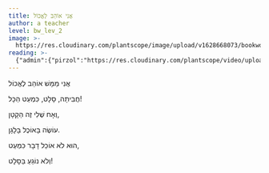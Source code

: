 ```yaml
---
title: אֲנִי אוֹהֵב לֶאֱכוֹל
author: a teacher
level: bw_lev_2
image: >-
  https://res.cloudinary.com/plantscope/image/upload/v1628668073/bookworm_webapp/illustrations/anj_afeb_lakfl.jpg
reading: >-
  {"admin":{"pirzol":"https://res.cloudinary.com/plantscope/video/upload/v1629293284/Admin%20recordings/dm3e8bggxdfjjkcen8hs.mp3"}}
---
```

אֲנִי מַמָּשׁ אוֹהֵב לֶאֱכוֹל

חֲבִיתָה, סָלָט, כִּמְעַט הַכָּל!

וְאָח שֶׁלִי זֶה הַקָטָן,

עוֹשֶׂה בָּאוֹכֶל בָּלָגָן.

הוּא לֹא אוֹכֵל דָבָר כִּמְעַט,

וְלֹא נוֹגֵעַ בַּסָלָט!
